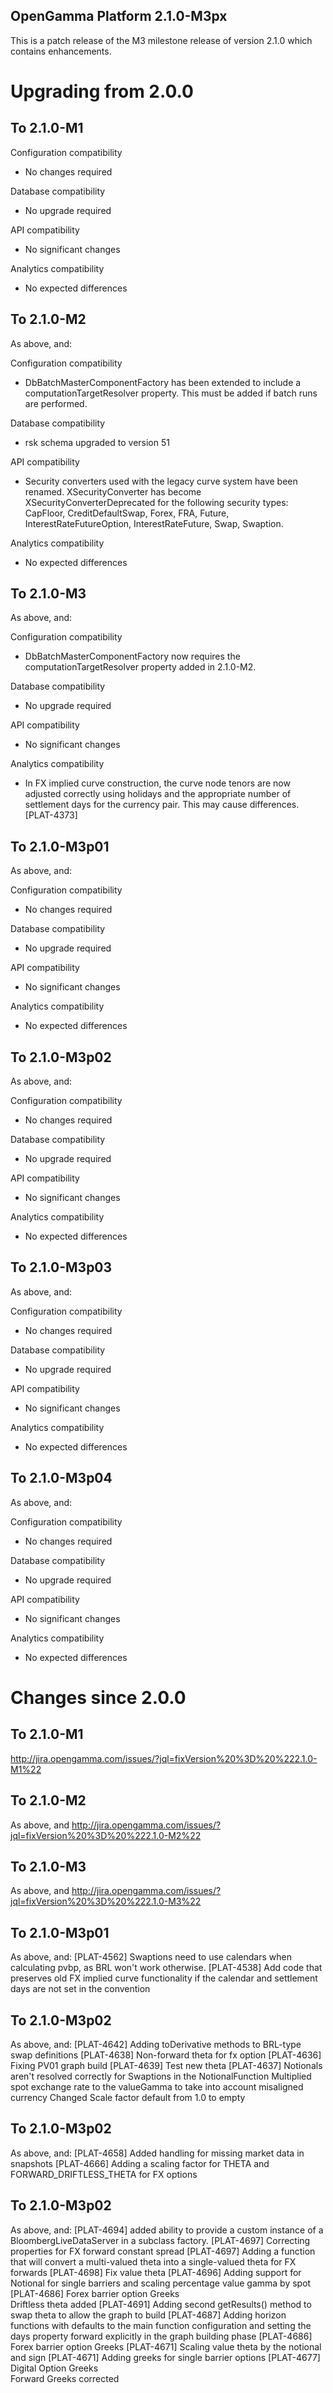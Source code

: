 OpenGamma Platform 2.1.0-M3px
---------------------------

This is a patch release of the M3 milestone release of version 2.1.0 which contains enhancements.


Upgrading from 2.0.0
====================

To 2.1.0-M1
-----------

Configuration compatibility
- No changes required

Database compatibility
- No upgrade required

API compatibility
- No significant changes

Analytics compatibility
- No expected differences

To 2.1.0-M2
-----------
As above, and:

Configuration compatibility
- DbBatchMasterComponentFactory has been extended to include a computationTargetResolver property. This must be added if batch runs are performed.

Database compatibility
- rsk schema upgraded to version 51

API compatibility
- Security converters used with the legacy curve system have been renamed. XSecurityConverter has become XSecurityConverterDeprecated for the following security types: CapFloor, CreditDefaultSwap, Forex, FRA, Future, InterestRateFutureOption, InterestRateFuture, Swap, Swaption.

Analytics compatibility
- No expected differences

To 2.1.0-M3
-----------
As above, and:

Configuration compatibility
- DbBatchMasterComponentFactory now requires the computationTargetResolver property added in 2.1.0-M2.

Database compatibility
- No upgrade required

API compatibility
- No significant changes

Analytics compatibility
- In FX implied curve construction, the curve node tenors are now adjusted correctly using holidays and the appropriate number of settlement days for the currency pair. This may cause differences. [PLAT-4373]

To 2.1.0-M3p01
-----------
As above, and:

Configuration compatibility
- No changes required

Database compatibility
- No upgrade required

API compatibility
- No significant changes

Analytics compatibility
- No expected differences

To 2.1.0-M3p02
-----------
As above, and:

Configuration compatibility
- No changes required

Database compatibility
- No upgrade required

API compatibility
- No significant changes

Analytics compatibility
- No expected differences

To 2.1.0-M3p03
-----------
As above, and:

Configuration compatibility
- No changes required

Database compatibility
- No upgrade required

API compatibility
- No significant changes

Analytics compatibility
- No expected differences

To 2.1.0-M3p04
-----------
As above, and:

Configuration compatibility
- No changes required

Database compatibility
- No upgrade required

API compatibility
- No significant changes

Analytics compatibility
- No expected differences


Changes since 2.0.0
===================

To 2.1.0-M1
-----------
http://jira.opengamma.com/issues/?jql=fixVersion%20%3D%20%222.1.0-M1%22

To 2.1.0-M2
-----------
As above, and http://jira.opengamma.com/issues/?jql=fixVersion%20%3D%20%222.1.0-M2%22

To 2.1.0-M3
-----------
As above, and http://jira.opengamma.com/issues/?jql=fixVersion%20%3D%20%222.1.0-M3%22

To 2.1.0-M3p01
------------
As above, and:
 [PLAT-4562] Swaptions need to use calendars when calculating pvbp, as BRL won't work otherwise.
 [PLAT-4538] Add code that preserves old FX implied curve functionality if the calendar and settlement days are not set in the convention

To 2.1.0-M3p02
------------
As above, and:
[PLAT-4642] Adding toDerivative methods to BRL-type swap definitions
[PLAT-4638] Non-forward theta for fx option
[PLAT-4636] Fixing PV01 graph build
[PLAT-4639] Test new theta
[PLAT-4637] Notionals aren't resolved correctly for Swaptions in the NotionalFunction
Multiplied spot exchange rate to the valueGamma to take into account misaligned currency
Changed Scale factor default from 1.0 to empty

To 2.1.0-M3p02
------------
As above, and:
 [PLAT-4658] Added handling for missing market data in snapshots
 [PLAT-4666] Adding a scaling factor for THETA and FORWARD_DRIFTLESS_THETA for FX options

To 2.1.0-M3p02
------------
As above, and:
    [PLAT-4694] added ability to provide a custom instance of a BloombergLiveDataServer in a subclass factory.
    [PLAT-4697] Correcting properties for FX forward constant spread
    [PLAT-4697] Adding a function that will convert a multi-valued theta into a single-valued theta for FX forwards
    [PLAT-4698] Fix value theta
    [PLAT-4696] Adding support for Notional for single barriers and scaling percentage value gamma by spot
    [PLAT-4686] Forex barrier option Greeks    
                Driftless theta added
    [PLAT-4691] Adding second getResults() method to swap theta to allow the graph to build
    [PLAT-4687] Adding horizon functions with defaults to the main function configuration and setting the days property forward explicitly in the graph building phase
    [PLAT-4686] Forex barrier option Greeks
    [PLAT-4671] Scaling value theta by the notional and sign
    [PLAT-4671] Adding greeks for single barrier options
    [PLAT-4677] Digital Option Greeks    
                Forward Greeks corrected


